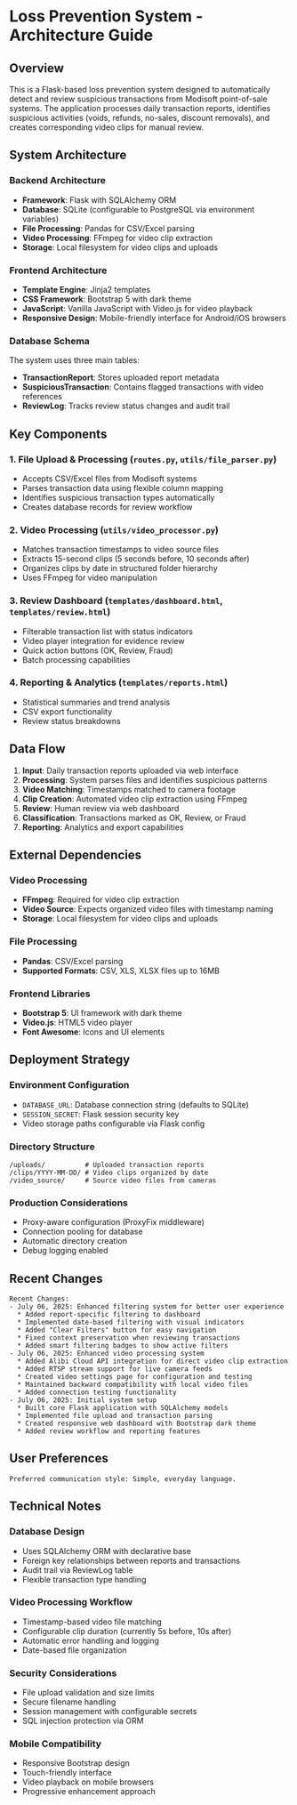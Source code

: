 # Loss Prevention System - Architecture Guide

## Overview

This is a Flask-based loss prevention system designed to automatically detect and review suspicious transactions from Modisoft point-of-sale systems. The application processes daily transaction reports, identifies suspicious activities (voids, refunds, no-sales, discount removals), and creates corresponding video clips for manual review.

## System Architecture

### Backend Architecture
- **Framework**: Flask with SQLAlchemy ORM
- **Database**: SQLite (configurable to PostgreSQL via environment variables)
- **File Processing**: Pandas for CSV/Excel parsing
- **Video Processing**: FFmpeg for video clip extraction
- **Storage**: Local filesystem for video clips and uploads

### Frontend Architecture
- **Template Engine**: Jinja2 templates
- **CSS Framework**: Bootstrap 5 with dark theme
- **JavaScript**: Vanilla JavaScript with Video.js for video playback
- **Responsive Design**: Mobile-friendly interface for Android/iOS browsers

### Database Schema
The system uses three main tables:
- **TransactionReport**: Stores uploaded report metadata
- **SuspiciousTransaction**: Contains flagged transactions with video references
- **ReviewLog**: Tracks review status changes and audit trail

## Key Components

### 1. File Upload & Processing (`routes.py`, `utils/file_parser.py`)
- Accepts CSV/Excel files from Modisoft systems
- Parses transaction data using flexible column mapping
- Identifies suspicious transaction types automatically
- Creates database records for review workflow

### 2. Video Processing (`utils/video_processor.py`)
- Matches transaction timestamps to video source files
- Extracts 15-second clips (5 seconds before, 10 seconds after)
- Organizes clips by date in structured folder hierarchy
- Uses FFmpeg for video manipulation

### 3. Review Dashboard (`templates/dashboard.html`, `templates/review.html`)
- Filterable transaction list with status indicators
- Video player integration for evidence review
- Quick action buttons (OK, Review, Fraud)
- Batch processing capabilities

### 4. Reporting & Analytics (`templates/reports.html`)
- Statistical summaries and trend analysis
- CSV export functionality
- Review status breakdowns

## Data Flow

1. **Input**: Daily transaction reports uploaded via web interface
2. **Processing**: System parses files and identifies suspicious patterns
3. **Video Matching**: Timestamps matched to camera footage
4. **Clip Creation**: Automated video clip extraction using FFmpeg
5. **Review**: Human review via web dashboard
6. **Classification**: Transactions marked as OK, Review, or Fraud
7. **Reporting**: Analytics and export capabilities

## External Dependencies

### Video Processing
- **FFmpeg**: Required for video clip extraction
- **Video Source**: Expects organized video files with timestamp naming
- **Storage**: Local filesystem for video clips and uploads

### File Processing
- **Pandas**: CSV/Excel parsing
- **Supported Formats**: CSV, XLS, XLSX files up to 16MB

### Frontend Libraries
- **Bootstrap 5**: UI framework with dark theme
- **Video.js**: HTML5 video player
- **Font Awesome**: Icons and UI elements

## Deployment Strategy

### Environment Configuration
- `DATABASE_URL`: Database connection string (defaults to SQLite)
- `SESSION_SECRET`: Flask session security key
- Video storage paths configurable via Flask config

### Directory Structure
```
/uploads/          # Uploaded transaction reports
/clips/YYYY-MM-DD/ # Video clips organized by date
/video_source/     # Source video files from cameras
```

### Production Considerations
- Proxy-aware configuration (ProxyFix middleware)
- Connection pooling for database
- Automatic directory creation
- Debug logging enabled

## Recent Changes

```
Recent Changes:
- July 06, 2025: Enhanced filtering system for better user experience
  * Added report-specific filtering to dashboard
  * Implemented date-based filtering with visual indicators
  * Added "Clear Filters" button for easy navigation
  * Fixed context preservation when reviewing transactions
  * Added smart filtering badges to show active filters
- July 06, 2025: Enhanced video processing system
  * Added Alibi Cloud API integration for direct video clip extraction
  * Added RTSP stream support for live camera feeds
  * Created video settings page for configuration and testing
  * Maintained backward compatibility with local video files
  * Added connection testing functionality
- July 06, 2025: Initial system setup
  * Built core Flask application with SQLAlchemy models
  * Implemented file upload and transaction parsing
  * Created responsive web dashboard with Bootstrap dark theme
  * Added review workflow and reporting features
```

## User Preferences

```
Preferred communication style: Simple, everyday language.
```

## Technical Notes

### Database Design
- Uses SQLAlchemy ORM with declarative base
- Foreign key relationships between reports and transactions
- Audit trail via ReviewLog table
- Flexible transaction type handling

### Video Processing Workflow
- Timestamp-based video file matching
- Configurable clip duration (currently 5s before, 10s after)
- Automatic error handling and logging
- Date-based file organization

### Security Considerations
- File upload validation and size limits
- Secure filename handling
- Session management with configurable secrets
- SQL injection protection via ORM

### Mobile Compatibility
- Responsive Bootstrap design
- Touch-friendly interface
- Video playback on mobile browsers
- Progressive enhancement approach